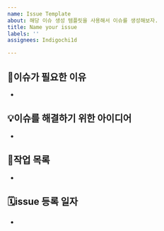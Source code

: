 ```yaml
---
name: Issue Template
about: 해당 이슈 생성 템플릿을 사용해서 이슈를 생성해보자.
title: Name your issue
labels: ''
assignees: Indigochi1d

---
```


## 🤔이슈가 필요한 이유
-

## 💡이슈를 해결하기 위한 아이디어
-

## 📒작업 목록
- 

## 🗓issue 등록 일자
-

